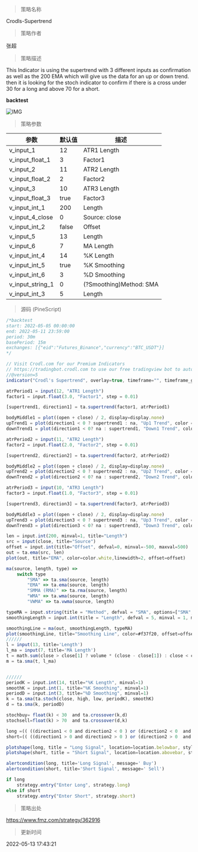 
> 策略名称

Crodls-Supertrend

> 策略作者

张超

> 策略描述

This Indicator is using the supertrend with 3 different inputs as confirmation as well as the 200 EMA which will give us the data for an up or down trend.
then it is looking for the stoch indicator to confirm if there is a cross under 30 for a long and above 70 for a short.

**backtest**

 ![IMG](https://www.fmz.com/upload/asset/714409a2e72aade205.png) 

> 策略参数



|参数|默认值|描述|
|----|----|----|
|v_input_1|12|ATR1 Length|
|v_input_float_1|3|Factor1|
|v_input_2|11|ATR2 Length|
|v_input_float_2|2|Factor2|
|v_input_3|10|ATR3 Length|
|v_input_float_3|true|Factor3|
|v_input_int_1|200|Length|
|v_input_4_close|0|Source: close|high|low|open|hl2|hlc3|hlcc4|ohlc4|
|v_input_int_2|false|Offset|
|v_input_5|13|Length|
|v_input_6|7|MA Length|
|v_input_int_4|14|%K Length|
|v_input_int_5|true|%K Smoothing|
|v_input_int_6|3|%D Smoothing|
|v_input_string_1|0|(?Smoothing)Method: SMA|EMA|SMMA (RMA)|WMA|VWMA|
|v_input_int_3|5|Length|


> 源码 (PineScript)

``` javascript
/*backtest
start: 2022-05-05 00:00:00
end: 2022-05-11 23:59:00
period: 30m
basePeriod: 15m
exchanges: [{"eid":"Futures_Binance","currency":"BTC_USDT"}]
*/

// Visit Crodl.com for our Premium Indicators
// https://tradingbot.crodl.com to use our free tradingview bot to automate any indicator.
//@version=5
indicator("Crodl's Supertrend", overlay=true, timeframe="", timeframe_gaps=true)

atrPeriod1 = input(12, "ATR1 Length")
factor1 = input.float(3.0, "Factor1", step = 0.01)

[supertrend1, direction1] = ta.supertrend(factor1, atrPeriod1)

bodyMiddle1 = plot((open + close) / 2, display=display.none)
upTrend1 = plot(direction1 < 0 ? supertrend1 : na, "Up1 Trend", color = color.green, style=plot.style_linebr)
downTrend1 = plot(direction1 < 0? na : supertrend1, "Down1 Trend", color = color.red, style=plot.style_linebr)

atrPeriod2 = input(11, "ATR2 Length")
factor2 = input.float(2.0, "Factor2", step = 0.01)

[supertrend2, direction2] = ta.supertrend(factor2, atrPeriod2)

bodyMiddle2 = plot((open + close) / 2, display=display.none)
upTrend2 = plot(direction2 < 0 ? supertrend2 : na, "Up2 Trend", color = color.green, style=plot.style_linebr)
downTrend2 = plot(direction2 < 0? na : supertrend2, "Down2 Trend", color = color.red, style=plot.style_linebr)

atrPeriod3 = input(10, "ATR3 Length")
factor3 = input.float(1.0, "Factor3", step = 0.01)

[supertrend3, direction3] = ta.supertrend(factor3, atrPeriod3)

bodyMiddle3 = plot((open + close) / 2, display=display.none)
upTrend3 = plot(direction3 < 0 ? supertrend3 : na, "Up3 Trend", color = color.green, style=plot.style_linebr)
downTrend3 = plot(direction3 < 0? na : supertrend3, "Down3 Trend", color = color.red, style=plot.style_linebr)

len = input.int(200, minval=1, title="Length")
src = input(close, title="Source")
offset = input.int(title="Offset", defval=0, minval=-500, maxval=500)
out = ta.ema(src, len)
plot(out, title="EMA", color=color.white,linewidth=2, offset=offset)

ma(source, length, type) =>
    switch type
        "SMA" => ta.sma(source, length)
        "EMA" => ta.ema(source, length)
        "SMMA (RMA)" => ta.rma(source, length)
        "WMA" => ta.wma(source, length)
        "VWMA" => ta.vwma(source, length)

typeMA = input.string(title = "Method", defval = "SMA", options=["SMA", "EMA", "SMMA (RMA)", "WMA", "VWMA"], group="Smoothing")
smoothingLength = input.int(title = "Length", defval = 5, minval = 1, maxval = 100, group="Smoothing")

smoothingLine = ma(out, smoothingLength, typeMA)
plot(smoothingLine, title="Smoothing Line", color=#f37f20, offset=offset, display=display.none)
//////
l = input(13, title='Length')
l_ma = input(7, title='MA Length')
t = math.sum(close > close[1] ? volume * (close - close[1]) : close < close[1] ? volume * (close - close[1]) : 0, l)
m = ta.sma(t, l_ma)


//////
periodK = input.int(14, title="%K Length", minval=1)
smoothK = input.int(1, title="%K Smoothing", minval=1)
periodD = input.int(3, title="%D Smoothing", minval=1)
k = ta.sma(ta.stoch(close, high, low, periodK), smoothK)
d = ta.sma(k, periodD)

stochbuy= float(k) < 30  and ta.crossover(k,d)
stochsell=float(k) > 70  and ta.crossover(d,k) 

long =(( ((direction1 < 0 and direction2 < 0 ) or (direction2 < 0  and direction3 < 0 ) and (direction1 < 0 or direction3 < 0 ) )and open > out) and t > 0) and stochbuy 
short=(( ((direction1 > 0 and direction2 > 0 ) or (direction2 > 0  and direction3 > 0 ) and (direction1 > 0 or direction3 > 0 ) )and open < out) and t < 0) and stochsell

plotshape(long, title = "Long Signal", location=location.belowbar, style=shape.labelup, color=color.green, textcolor=color.white, size=size.small, text="Long")
plotshape(short, title = "Short Signal", location=location.abovebar, style=shape.labeldown, color=color.red, textcolor=color.white, size=size.small, text="Short")

alertcondition(long, title='Long Signal', message=' Buy')
alertcondition(short, title='Short Signal', message=' Sell')

if long
    strategy.entry("Enter Long", strategy.long)
else if short
    strategy.entry("Enter Short", strategy.short)
```

> 策略出处

https://www.fmz.com/strategy/362916

> 更新时间

2022-05-13 17:43:21
